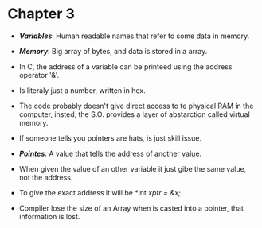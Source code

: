 # Chapter 3

- ***Variables***: Human readable names that refer to some data in memory.

- ***Memory***: Big array of bytes, and data is stored in a array.

- In C, the address of a variable can be printeed using the address operator '&'.

- Is literaly just a number, written in hex.

- The code probably doesn't give direct access to te physical RAM in the computer,
  insted, the S.O. provides a layer of abstarction called virtual memory.

- If someone tells you pointers are hats, is just skill issue.

- ***Pointes***: A value that tells the address of another value.

- When given the value of an other variable it just gibe the same value, not the
  address.

- To give the exact address it will be *int *xptr = &x;*.

- Compiler lose the size of an Array when is casted into a pointer, that 
  information is lost.